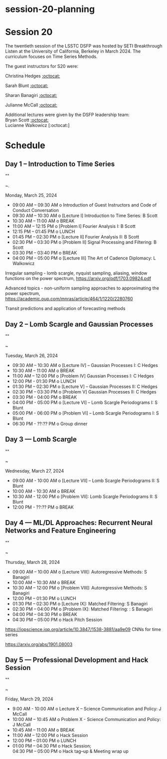 # session-20-planning

# Session 20

The twentieth session of the LSSTC DSFP was hosted by SETI Breakthrough Listen at the University of California, Berkeley in March 2024. The curriculum focuses on Time Series Methods.

The guest instructors for S20 were:  

Christina Hedges [:octocat:]()

Sarah Blunt [:octocat:]()

Sharan Banagiri [:octocat:]()

Julianne McCall [:octocat:]()

Additional lectures were given by the DSFP leadership team:  
Bryan Scott [:octocat:](https://github.com/bscot)  
Lucianne Walkowicz [:octocat:]


# Schedule


## Day 1 – Introduction to Time Series 

""

~. 

Monday, March 25, 2024

 * 09:00 AM – 09:30 AM  o Introduction of Guest Instructors and Code of Conduct Conversation 
 * 09:30 AM – 10:30 AM  o [Lecture I] Introduction to Time Series: B Scott
 * 10:30 AM – 11:00 AM  o  BREAK
 * 11:00 AM – 12:15 PM  o  [Problem I] Fourier Analysis I: B Scott
 * 12:15 PM – 01:45 PM  o  LUNCH
 * 01:45 PM – 02:30 PM  o [Lecture II] Fourier Analysis II: B Scott
 * 02:30 PM – 03:30 PM  o [Problem II] Signal Processing and Filtering: B Scott
 * 03:30 PM – 03:40 PM  o  BREAK
 * 04:00 PM – 05:00 PM  o [Lecture III] The Art of Cadence Diplomacy: L Walkowicz 

Irregular sampling - lomb scargle, nyquist sampling, aliasing, window functions on the power spectrum, https://arxiv.org/pdf/1703.09824.pdf

Advanced topics - non-uniform sampling approaches to approximating the power spectrum, https://academic.oup.com/mnras/article/464/1/1220/2280760

Transit predictions and application of forecasting methods  
 
## Day 2 – Lomb Scargle and Gaussian Processes

""

~


Tuesday, March 26, 2024

 * 09:30 AM – 10:30 AM  o [Lecture IV] – Gaussian Processes I: C Hedges
 * 10:30 AM – 11:00 AM  o  BREAK
 * 11:00 AM – 12:00 PM  o [Problem IV] Gaussian Processes I: C Hedges
 * 12:00 PM - 01:30 PM o LUNCH 
 * 01:30 PM – 02:30 PM  o [Lecture V] – Gaussian Processes II: C Hedges
 * 02:30 PM – 03:30 PM  o [Problem V] Gaussian Processes II: C Hedges
 * 03:30 PM - 04:00 PM o BREAK 
 * 04:00 PM - 05:00 PM o [Lecture VI] – Lomb Scargle Periodograms I: S Blunt
 * 05:00 PM - 06:00 PM o [Problem VI] – Lomb Scargle Periodograms I: S Blunt
 * 06:30 PM - ??:?? PM o Group dinner 
 
## Day 3 — Lomb Scargle 

""

~ 

Wednesday, March 27, 2024

* 09:00 AM - 10:00 AM o [Lecture VII] – Lomb Scargle Periodograms II: S Blunt
* 10:00 AM - 10:30 AM o BREAK
* 10:30 AM - 12:00 PM o [Problem VII]: Lomb Scargle Periodograms II: S Blunt
* 12:00 PM - ??:?? PM o BREAK

## Day 4 — ML/DL Approaches: Recurrent Neural Networks and Feature Engineering

""

~

Thursday, March 28, 2024

* 09:00 AM – 10:00 AM o [Lecture VIII]: Autoregressive Methods: S Banagiri
* 10:00 AM – 10:30 AM o BREAK 
* 10:30 AM – 12:00 PM o [Problem VIII]:  Autoregressive Methods: S Banagiri
* 12:00 PM – 01:30 PM o LUNCH
* 01:30 PM – 02:30 PM o [Lecture IX]:  Matched Filtering: S Banagiri
* 02:30 PM – 04:00 PM o [Problem IX]:  Matched Filtering: : S Banagiri
* 04:00 PM – 04:30 PM o BREAK 
* 04:30 PM – 05:00 PM o Hack Pitch Session  

https://iopscience.iop.org/article/10.3847/1538-3881/aa9e09 CNNs for time series 

https://arxiv.org/abs/1901.08003 
 
## Day 5 — Professional Development and Hack Session

""

~

Friday, March 29, 2024

* 9:00 AM - 10:00  AM o Lecture X – Science Communication and Policy: J McCall 
* 10:00 AM – 10:45 AM o Problem X - Science Communication and Policy: J McCall 
* 10:45 AM – 11:00 AM o BREAK 
* 11:00 AM – 12:00 PM o Hack Session 
* 12:00 PM – 01:00 PM o LUNCH 
* 01:00 PM – 04:30 PM o Hack Session;  
04:30 PM – 05:00 PM o Hack tag–up & Meeting wrap up 
